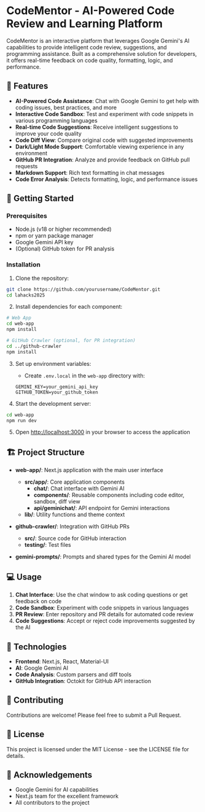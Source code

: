 # CodeMentor - AI-Powered Code Review and Learning Platform

CodeMentor is an interactive platform that leverages Google Gemini's AI capabilities to provide intelligent code review, suggestions, and programming assistance. Built as a comprehensive solution for developers, it offers real-time feedback on code quality, formatting, logic, and performance.

## 🌟 Features

- **AI-Powered Code Assistance**: Chat with Google Gemini to get help with coding issues, best practices, and more
- **Interactive Code Sandbox**: Test and experiment with code snippets in various programming languages
- **Real-time Code Suggestions**: Receive intelligent suggestions to improve your code quality
- **Code Diff View**: Compare original code with suggested improvements
- **Dark/Light Mode Support**: Comfortable viewing experience in any environment
- **GitHub PR Integration**: Analyze and provide feedback on GitHub pull requests
- **Markdown Support**: Rich text formatting in chat messages
- **Code Error Analysis**: Detects formatting, logic, and performance issues

## 🚀 Getting Started

### Prerequisites
- Node.js (v18 or higher recommended)
- npm or yarn package manager
- Google Gemini API key
- (Optional) GitHub token for PR analysis

### Installation

1. Clone the repository:
```bash
git clone https://github.com/yourusername/CodeMentor.git
cd lahacks2025
```

2. Install dependencies for each component:

```bash
# Web App
cd web-app
npm install

# GitHub Crawler (optional, for PR integration)
cd ../github-crawler
npm install
```

3. Set up environment variables:
   - Create `.env.local` in the `web-app` directory with:
   ```
   GEMINI_KEY=your_gemini_api_key
   GITHUB_TOKEN=your_github_token
   ```

4. Start the development server:
```bash
cd web-app
npm run dev
```

5. Open [http://localhost:3000](http://localhost:3000) in your browser to access the application

## 🏗️ Project Structure

- **web-app/**: Next.js application with the main user interface
  - **src/app/**: Core application components
    - **chat/**: Chat interface with Gemini AI
    - **components/**: Reusable components including code editor, sandbox, diff view
    - **api/geminichat/**: API endpoint for Gemini interactions
  - **lib/**: Utility functions and theme context

- **github-crawler/**: Integration with GitHub PRs
  - **src/**: Source code for GitHub interaction
  - **testing/**: Test files

- **gemini-prompts/**: Prompts and shared types for the Gemini AI model

## 💻 Usage

1. **Chat Interface**: Use the chat window to ask coding questions or get feedback on code
2. **Code Sandbox**: Experiment with code snippets in various languages
3. **PR Review**: Enter repository and PR details for automated code review
4. **Code Suggestions**: Accept or reject code improvements suggested by the AI

## 🧰 Technologies

- **Frontend**: Next.js, React, Material-UI
- **AI**: Google Gemini AI
- **Code Analysis**: Custom parsers and diff tools
- **GitHub Integration**: Octokit for GitHub API interaction

## 🤝 Contributing

Contributions are welcome! Please feel free to submit a Pull Request.

## 📄 License

This project is licensed under the MIT License - see the LICENSE file for details.

## 🙏 Acknowledgements

- Google Gemini for AI capabilities
- Next.js team for the excellent framework
- All contributors to the project